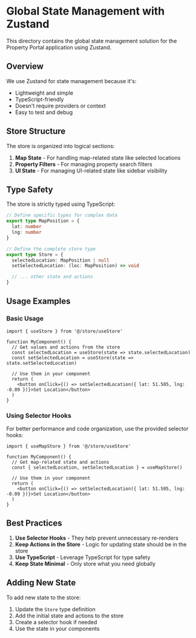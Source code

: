 # Global State Management with Zustand

This directory contains the global state management solution for the Property Portal application using Zustand.

## Overview

We use Zustand for state management because it's:

- Lightweight and simple
- TypeScript-friendly
- Doesn't require providers or context
- Easy to test and debug

## Store Structure

The store is organized into logical sections:

1. **Map State** - For handling map-related state like selected locations
2. **Property Filters** - For managing property search filters
3. **UI State** - For managing UI-related state like sidebar visibility

## Type Safety

The store is strictly typed using TypeScript:

```typescript
// Define specific types for complex data
export type MapPosition = {
  lat: number
  lng: number
}

// Define the complete store type
export type Store = {
  selectedLocation: MapPosition | null
  setSelectedLocation: (loc: MapPosition) => void

  // ... other state and actions
}
```

## Usage Examples

### Basic Usage

```tsx
import { useStore } from '@/store/useStore'

function MyComponent() {
  // Get values and actions from the store
  const selectedLocation = useStore(state => state.selectedLocation)
  const setSelectedLocation = useStore(state => state.setSelectedLocation)

  // Use them in your component
  return (
    <button onClick={() => setSelectedLocation({ lat: 51.505, lng: -0.09 })}>Set Location</button>
  )
}
```

### Using Selector Hooks

For better performance and code organization, use the provided selector hooks:

```tsx
import { useMapStore } from '@/store/useStore'

function MyComponent() {
  // Get map-related state and actions
  const { selectedLocation, setSelectedLocation } = useMapStore()

  // Use them in your component
  return (
    <button onClick={() => setSelectedLocation({ lat: 51.505, lng: -0.09 })}>Set Location</button>
  )
}
```

## Best Practices

1. **Use Selector Hooks** - They help prevent unnecessary re-renders
2. **Keep Actions in the Store** - Logic for updating state should be in the store
3. **Use TypeScript** - Leverage TypeScript for type safety
4. **Keep State Minimal** - Only store what you need globally

## Adding New State

To add new state to the store:

1. Update the `Store` type definition
2. Add the initial state and actions to the store
3. Create a selector hook if needed
4. Use the state in your components
